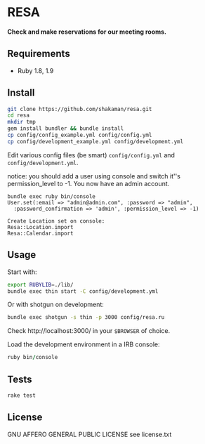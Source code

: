 # RESA

**Check and make reservations for our meeting rooms.**

## Requirements

* Ruby 1.8, 1.9

## Install

``` bash
git clone https://github.com/shakaman/resa.git
cd resa
mkdir tmp
gem install bundler && bundle install
cp config/config_example.yml config/config.yml
cp config/development_example.yml config/development.yml
```

Edit various config files (be smart) `config/config.yml` and `config/development.yml`.

notice: you should add a user using console and switch it''s permission_level to -1.
You now have an admin account.

	bundle exec ruby bin/console
	User.set(:email => "admin@admin.com", :password => "admin",
	  :password_confirmation => 'admin', :permission_level => -1)

	Create Location set on console:
	Resa::Location.import
	Resa::Calendar.import

## Usage

Start with:

``` bash
export RUBYLIB=./lib/
bundle exec thin start -C config/development.yml
```

Or with shotgun on development:
``` bash
bundle exec shotgun -s thin -p 3000 config/resa.ru
```

Check http://localhost:3000/ in your `$BROWSER` of choice.

Load the development environment in a IRB console:

``` ruby
ruby bin/console
```

## Tests

``` bash
rake test
```

## License

GNU AFFERO GENERAL PUBLIC LICENSE
see license.txt
